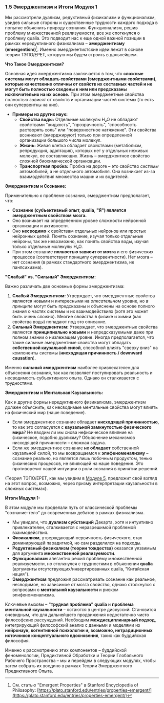 ### 1.5 Эмерджентизм и Итоги Модуля 1

Мы рассмотрели дуализм, редуктивный физикализм и функционализм, увидев сильные стороны и существенные трудности каждого подхода в попытке объяснить природу сознания. Функционализм, решив проблему множественной реализуемости, все же споткнулся о проблему qualia. Это подводит нас к еще одной важной позиции в рамках нередуктивного физикализма – **эмерджентизму (emergentism)**[^sep_emergent2]. Именно эмерджентистские идеи лежат в основе теории ТЭПО/EPET, которую мы будем строить в дальнейшем.

**Что Такое Эмерджентизм?**

Основная идея эмерджентизма заключается в том, что **сложные системы могут обладать свойствами (эмерджентными свойствами), которые качественно отличны от свойств их составных частей и не могут быть полностью сведены к ним или предсказаны исключительно на их основе.** При этом эмерджентные свойства полностью *зависят* от свойств и организации частей системы (то есть они супервентны на них).

*   **Примеры из других наук:**
    *   **Свойства воды:** Отдельные молекулы H₂O не обладают свойствами "жидкость", "прозрачность", "способность растворять соль" или "поверхностное натяжение". Эти свойства возникают (эмерджируют) только при определенной организации большого числа молекул.
    *   **Жизнь:** Живая клетка обладает свойствами (метаболизм, репродукция, адаптация), которых нет у отдельных неживых молекул, ее составляющих. Жизнь – эмерджентное свойство сложной биохимической организации.
    *   **Транспортная пробка:** Пробка на дороге – это свойство *системы* автомобилей, а не отдельного автомобиля. Она возникает из-за взаимодействия множества машин и их водителей.

**Эмерджентизм и Сознание:**

Применительно к проблеме сознания, эмерджентизм предполагает, что:

*   **Сознание (субъективный опыт, qualia, "Я") является эмерджентным свойством мозга.**
*   Оно возникает на определенном уровне сложности нейронной организации и активности.
*   Оно **несводимо** к свойствам отдельных нейронов или простых нейронных цепей. Понять сознание, изучая только отдельные нейроны, так же невозможно, как понять свойства воды, изучая только отдельные молекулы H₂O.
*   При этом сознание **полностью зависит от мозга** и его физических процессов (соответствует принципу супервентности). Нет мозга – нет сознания (в рамках стандартного эмерджентизма, не панпсихизма).

**"Слабый" vs. "Сильный" Эмерджентизм:**

Важно различать две основные формы эмерджентизма:

1.  **Слабый Эмерджентизм:** Утверждает, что эмерджентные свойства являются новыми и интересными на *описательном* уровне, но *в принципе* могут быть предсказаны и объяснены на основе полного знания о частях системы и их взаимодействиях (хотя это может быть очень сложно). Многие свойства в физике и химии (как свойства воды) попадают под это описание.
2.  **Сильный Эмерджентизм:** Утверждает, что эмерджентные свойства являются **принципиально новыми** и непредсказуемыми даже при полном знании о низлежащем уровне. Иногда предполагается, что такие сильные эмерджентные свойства могут обладать **собственной каузальной силой**, способной влиять "сверху вниз" на компоненты системы (**нисходящая причинность / downward causation**).

Именно **сильный эмерджентизм** наиболее привлекателен для объяснения сознания, так как позволяет постулировать реальность и несводимость субъективного опыта. Однако он сталкивается с трудностями.

**Эмерджентизм и Ментальная Каузальность:**

Как и другие формы нередуктивного физикализма, эмерджентизм должен объяснить, как несводимые ментальные свойства могут влиять на физический мир (наше поведение).

*   Если эмерджентное сознание обладает **нисходящей причинностью**, то как это согласуется с **каузальной замкнутостью физического мира**? Не вводим ли мы снова нефизическое влияние на физическое, подобно дуализму? Объяснение механизмов нисходящей причинности – сложная задача.
*   Если же эмерджентное сознание **не обладает** собственной каузальной силой, то мы возвращаемся к **эпифеноменализму** – сознание реально, но является лишь побочным продуктом, тенью физических процессов, не влияющей на наше поведение. Это противоречит нашей интуиции о роли сознания в принятии решений.

(Теория ТЭПО/EPET, как мы увидим в [Модуле 5](../../module5/), предложит свой взгляд на этот вопрос, возможно, через призму интерпретации каузальности в сложных системах).

**Итоги Модуля 1:**

В этом модуле мы проделали путь от классической проблемы "сознание-тело" до современных дебатов в рамках физикализма.

*   Мы увидели, что **дуализм субстанций** Декарта, хотя и интуитивно привлекателен, сталкивается с неразрешимой проблемой взаимодействия.
*   **Физикализм**, утверждающий первичность физического, стал доминирующей парадигмой, но сам разделился на подходы.
*   **Редуктивный физикализм (теории тождества)** оказался уязвимым для аргумента **множественной реализуемости**.
*   **Функционализм** элегантно решил проблему множественной реализуемости, но столкнулся с трудностями в объяснении **qualia** (аргументы отсутствующих/инвертированных qualia, "Китайская нация").
*   **Эмерджентизм** предложил рассматривать сознание как реальное, несводимое, но зависимое от мозга свойство, однако столкнулся с вопросами о **ментальной каузальности** и риском эпифеноменализма.

Ключевые вызовы – **"трудная проблема" qualia** и **проблема ментальной каузальности** – остаются в центре дискуссий. Становится очевидным, что для дальнейшего продвижения недостаточно чисто философских рассуждений. Необходим **междисциплинарный подход**, интегрирующий философский анализ с данными и моделями из **нейронаук, когнитивной психологии и, возможно, нетрадиционных источников концептуального вдохновения**, таких как буддийская философия.

Именно к рассмотрению этих компонентов – буддийской феноменологии, Предиктивной Обработки и Теории Глобального Рабочего Пространства – мы и перейдем в следующих модулях, чтобы затем собрать их воедино в рамках Теории Эмерджентного Предиктивного Опыта.


[^sep_emergent2]: См. статью "Emergent Properties" в Stanford Encyclopedia of Philosophy: [https://plato.stanford.edu/entries/properties-emergent/](https://plato.stanford.edu/entries/properties-emergent/)